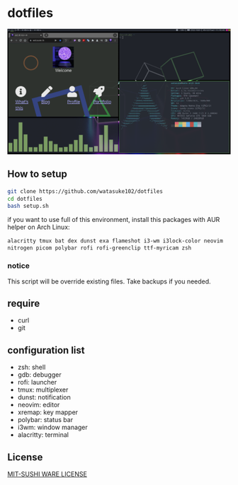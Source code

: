 # dotfiles

![screenshot](screenshot.png)

## How to setup

```bash
git clone https://github.com/watasuke102/dotfiles
cd dotfiles
bash setup.sh
```

if you want to use full of this environment, install this packages with AUR helper on Arch Linux:

```
alacritty tmux bat dex dunst exa flameshot i3-wm i3lock-color neovim nitrogen picom polybar rofi rofi-greenclip ttf-myricam zsh
```

### notice

This script will be override existing files. Take backups if you needed.

## require

- curl
- git

## configuration list

- zsh: shell
- gdb: debugger
- rofi: launcher
- tmux: multiplexer
- dunst: notification
- neovim: editor
- xremap: key mapper
- polybar: status bar
- i3wm: window manager
- alacritty: terminal

## License

[MIT-SUSHI WARE LICENSE](https://github.com/watasuke102/mit-sushi-ware)
